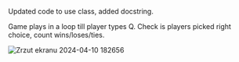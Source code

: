 Updated code to use class, added docstring.

Game plays in a loop till player types Q.
Check is players picked right choice, count wins/loses/ties.

![Zrzut ekranu 2024-04-10 182656](https://github.com/kseternus/rock_paper_scissors/assets/60841895/48dd86ac-4ce6-484f-a4a2-fa98079abc6c)
